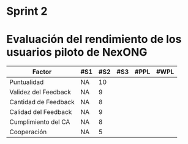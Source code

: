 # Sprint 2
# Evaluación del rendimiento de los usuarios piloto de NexONG

| Factor          | #S1 | #S2 | #S3 | #PPL | #WPL |
|-----------------|-----|-----|-----|------|------|
| Puntualidad     |  NA   |   10  |     |      |      |
| Validez del Feedback |  NA    |  9   |     |      |      |
| Cantidad de Feedback | NA  |  8   |     |      |      |
| Calidad del Feedback | NA  |  9   |     |      |      |
| Cumplimiento del CA | NA  |  8   |     |      |      |
| Cooperación | NA  |  5   |     |      |      |

